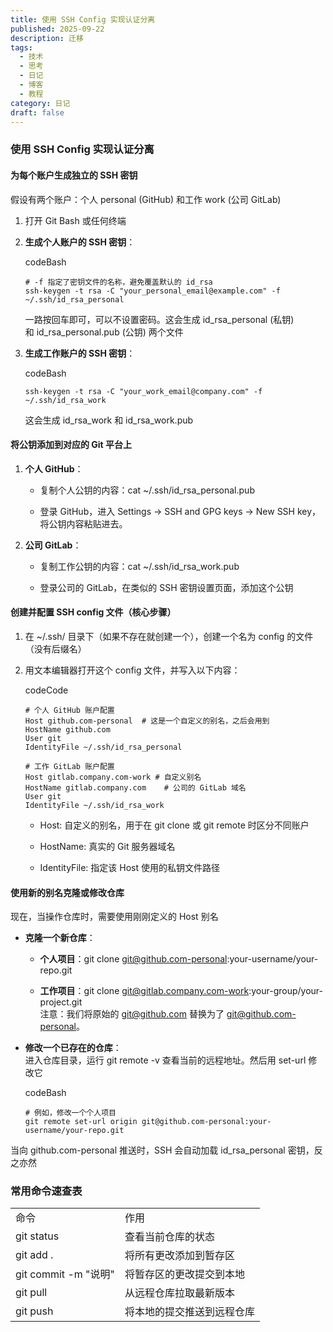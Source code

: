 ```yaml
---
title: 使用 SSH Config 实现认证分离
published: 2025-09-22
description: 迁移
tags:
  - 技术
  - 思考
  - 日记
  - 博客
  - 教程
category: 日记
draft: false
---
```

### 使用 SSH Config 实现认证分离

#### 为每个账户生成独立的 SSH 密钥

假设有两个账户：个人 personal (GitHub) 和工作 work (公司 GitLab)

1. 打开 Git Bash 或任何终端
    
2. **生成个人账户的 SSH 密钥**：
    
    codeBash
    
    ```
    # -f 指定了密钥文件的名称，避免覆盖默认的 id_rsa
    ssh-keygen -t rsa -C "your_personal_email@example.com" -f ~/.ssh/id_rsa_personal
    ```
    
    一路按回车即可，可以不设置密码。这会生成 id_rsa_personal (私钥) 和 id_rsa_personal.pub (公钥) 两个文件
    
3. **生成工作账户的 SSH 密钥**：
    
    codeBash
    
    ```
    ssh-keygen -t rsa -C "your_work_email@company.com" -f ~/.ssh/id_rsa_work
    ```
    
    这会生成 id_rsa_work 和 id_rsa_work.pub
    

#### 将公钥添加到对应的 Git 平台上

1. **个人 GitHub**：
    
    - 复制个人公钥的内容：cat ~/.ssh/id_rsa_personal.pub
        
    - 登录 GitHub，进入 Settings -> SSH and GPG keys -> New SSH key，将公钥内容粘贴进去。
        
2. **公司 GitLab**：
    
    - 复制工作公钥的内容：cat ~/.ssh/id_rsa_work.pub
        
    - 登录公司的 GitLab，在类似的 SSH 密钥设置页面，添加这个公钥
    

#### 创建并配置 SSH config 文件（核心步骤）



1. 在 ~/.ssh/ 目录下（如果不存在就创建一个），创建一个名为 config 的文件（没有后缀名）
    
2. 用文本编辑器打开这个 config 文件，并写入以下内容：
    
    codeCode
    
    ```
    # 个人 GitHub 账户配置
    Host github.com-personal  # 这是一个自定义的别名，之后会用到
    HostName github.com
    User git
    IdentityFile ~/.ssh/id_rsa_personal
    
    # 工作 GitLab 账户配置
    Host gitlab.company.com-work # 自定义别名
    HostName gitlab.company.com    # 公司的 GitLab 域名
    User git
    IdentityFile ~/.ssh/id_rsa_work
    ```
    
    - Host: 自定义的别名，用于在 git clone 或 git remote 时区分不同账户
        
    - HostName: 真实的 Git 服务器域名
        
    - IdentityFile: 指定该 Host 使用的私钥文件路径
        

#### 使用新的别名克隆或修改仓库

现在，当操作仓库时，需要使用刚刚定义的 Host 别名

- **克隆一个新仓库**：
    
    - **个人项目**：git clone git@github.com-personal:your-username/your-repo.git
        
    - **工作项目**：git clone git@gitlab.company.com-work:your-group/your-project.git  
        注意：我们将原始的 git@github.com 替换为了 git@github.com-personal。
        
- **修改一个已存在的仓库**：  
    进入仓库目录，运行 git remote -v 查看当前的远程地址。然后用 set-url 修改它
    
    codeBash
    
    ```
    # 例如，修改一个个人项目
    git remote set-url origin git@github.com-personal:your-username/your-repo.git
    ```
    

当向 github.com-personal 推送时，SSH 会自动加载 id_rsa_personal 密钥，反之亦然

### 常用命令速查表

|                    |               |
| ------------------ | ------------- |
| 命令                 | 作用            |
| git status         | 查看当前仓库的状态     |
| git add .          | 将所有更改添加到暂存区   |
| git commit -m "说明" | 将暂存区的更改提交到本地  |
| git pull           | 从远程仓库拉取最新版本   |
| git push           | 将本地的提交推送到远程仓库 |
